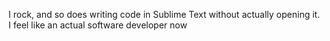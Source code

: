 I rock, and so does writing code in Sublime Text without actually opening it. I feel like an actual software developer now
